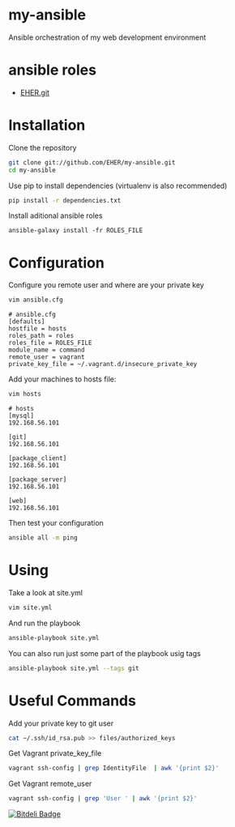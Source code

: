 # my-ansible
Ansible orchestration of my web development environment

# ansible roles
- [EHER.git](https://github.com/EHER/ansible-git)

# Installation
Clone the repository
```bash
git clone git://github.com/EHER/my-ansible.git
cd my-ansible
```

Use pip to install dependencies (virtualenv is also recommended)
```bash
pip install -r dependencies.txt
```

Install aditional ansible roles
```
ansible-galaxy install -fr ROLES_FILE
```

# Configuration
Configure you remote user and where are your private key
```bash
vim ansible.cfg
```

```
# ansible.cfg
[defaults]
hostfile = hosts
roles_path = roles
roles_file = ROLES_FILE
module_name = command
remote_user = vagrant
private_key_file = ~/.vagrant.d/insecure_private_key
```

Add your machines to hosts file:
```bash
vim hosts
```

```
# hosts
[mysql]
192.168.56.101

[git]
192.168.56.101

[package_client]
192.168.56.101

[package_server]
192.168.56.101

[web]
192.168.56.101
```

Then test your configuration
```bash
ansible all -m ping
```

# Using

Take a look at site.yml
```bash
vim site.yml
```

And run the playbook
```bash
ansible-playbook site.yml
```

You can also run just some part of the playbook usig tags
```bash
ansible-playbook site.yml --tags git
```

# Useful Commands

Add your private key to git user
```bash
cat ~/.ssh/id_rsa.pub >> files/authorized_keys
```

Get Vagrant private_key_file
```bash
vagrant ssh-config | grep IdentityFile  | awk '{print $2}'
```

Get Vagrant remote_user
```bash
vagrant ssh-config | grep 'User ' | awk '{print $2}'
```

[![Bitdeli Badge](https://d2weczhvl823v0.cloudfront.net/EHER/my-ansible/trend.png)](https://bitdeli.com/free "Bitdeli Badge")

